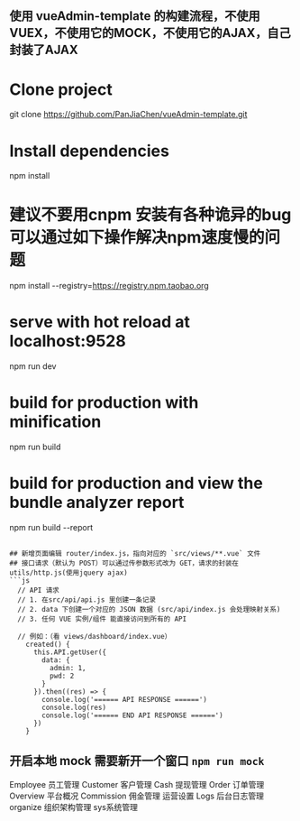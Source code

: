 ## 使用 vueAdmin-template 的构建流程，不使用 VUEX，不使用它的MOCK，不使用它的AJAX，自己封装了AJAX

# Clone project
git clone https://github.com/PanJiaChen/vueAdmin-template.git

# Install dependencies
npm install

# 建议不要用cnpm  安装有各种诡异的bug 可以通过如下操作解决npm速度慢的问题
npm install --registry=https://registry.npm.taobao.org

# serve with hot reload at localhost:9528
npm run dev

# build for production with minification
npm run build

# build for production and view the bundle analyzer report
npm run build --report
```

## 新增页面编辑 router/index.js，指向对应的 `src/views/**.vue` 文件
## 接口请求（默认为 POST）可以通过传参数形式改为 GET，请求的封装在 utils/http.js(使用jquery ajax)
```js
  // API 请求
  // 1. 在src/api/api.js 里创建一条记录
  // 2. data 下创建一个对应的 JSON 数据 (src/api/index.js 会处理映射关系)
  // 3. 任何 VUE 实例/组件 能直接访问到所有的 API

  // 例如：（看 views/dashboard/index.vue）
    created() {
      this.API.getUser({
        data: {
          admin: 1,
          pwd: 2
        }
      }).then((res) => {
        console.log('====== API RESPONSE ======')
        console.log(res)
        console.log('====== END API RESPONSE ======')
      })
    }
```

## 开启本地 mock 需要新开一个窗口 `npm run mock`

Employee 员工管理
Customer 客户管理
Cash 提现管理
Order 订单管理
Overview 平台概况
Commission 佣金管理
运营设置
Logs 后台日志管理
organize 组织架构管理
sys系统管理
